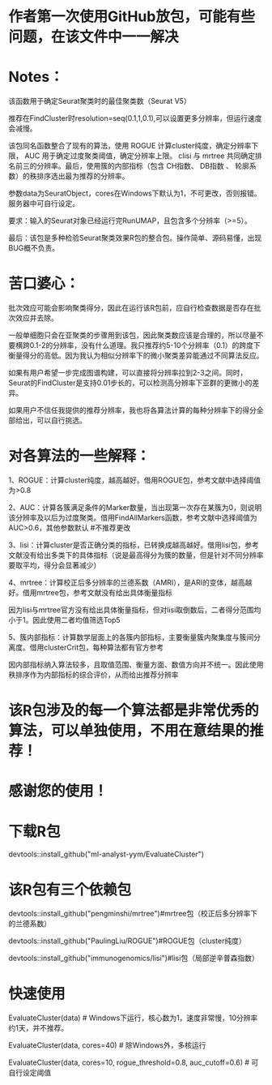 # 作者第一次使用GitHub放包，可能有些问题，在该文件中一一解决

# Notes：

该函数用于确定Seurat聚类时的最佳聚类数（Seurat V5）

推荐在FindCluster时resolution=seq(0.1,1,0.1),可以设置更多分辨率，但运行速度会减慢。

该包同名函数整合了现有的算法，使用 ROGUE 计算cluster纯度，确定分辨率下限， AUC 用于确定过度聚类阈值，确定分辨率上限。
clisi 与 mrtree 共同确定排名前三的分辨率。最后，使用簇的内部指标（包含 CH指数、 DB指数 、 轮廓系数）的秩排序选出最为推荐的分辨率。

参数data为SeuratObject，cores在Windows下默认为1，不可更改，否则报错。服务器中可自行设定。

要求：输入的Seurat对象已经运行完RunUMAP，且包含多个分辨率（>=5）。

最后：该包是多种检验Seurat聚类效果R包的整合包。操作简单、源码易懂，出现BUG概不负责。

# 苦口婆心：

批次效应可能会影响聚类得分，因此在运行该R包前，应自行检查数据是否存在批次效应并去除。

一般单细胞只会在亚聚类的步骤用到该包，因此聚类数应该是合理的，所以尽量不要横跨0.1-2的分辨率，没有什么道理。我只推荐约5-10个分辨率（0.1）的跨度下衡量得分的高低。因为我认为相似分辨率下的微小聚类差异能通过不同算法反应。

如果有用户希望一步完成图谱构建，可以直接将分辨率拉到2-3之间。同时，Seurat的FindCluster是支持0.01步长的，可以检测高分辨率下亚群的更微小的差异。

如果用户不信任我提供的推荐分辨率，我也将各算法计算的每种分辨率下的得分全部给出，可以自行挑选。

# 对各算法的一些解释：

1、ROGUE：计算cluster纯度，越高越好。借用ROGUE包，参考文献中选择阈值为>0.8

2、AUC：计算各簇满足条件的Marker数量，当出现第一次存在某簇为0，则说明该分辨率及以后为过度聚类。借用FindAllMarkers函数，参考文献中选择阈值为AUC>0.6，其他参数默认 #不推荐更改

3、lisi：计算cluster是否正确分类的指标，已转换成越高越好。借用lisi包，参考文献没有给出多类下的具体指标（说是最高得分为簇的数量，但是针对不同分辨率要取平均，得分会显著减少）

4、mrtree：计算校正后多分辨率的兰德系数（AMRI），是ARI的变体，越高越好。借用mrtree包，参考文献没有给出具体衡量指标

因为lisi与mrtree官方没有给出具体衡量指标，但对lisi取倒数后，二者得分范围均小于1。因此使用二者均值筛选Top5

5、簇内部指标：计算数学层面上的各簇内部指标，主要衡量簇内聚集度与簇间分离度。借用clusterCrit包，每种算法都有官方参考

因内部指标纳入算法较多，且取值范围、衡量方面、数值方向并不统一。因此使用秩排序作为内部指标的综合评价，从而给出推荐分辨率

# 该R包涉及的每一个算法都是非常优秀的算法，可以单独使用，不用在意结果的推荐！

# 感谢您的使用！

# 下载R包

devtools::install_github("ml-analyst-yym/EvaluateCluster")

# 该R包有三个依赖包

devtools::install_github("pengminshi/mrtree")#mrtree包（校正后多分辨率下的兰德系数）

devtools::install_github("PaulingLiu/ROGUE")#ROGUE包（cluster纯度）

devtools::install_github("immunogenomics/lisi")#lisi包（局部逆辛普森指数）

# 快速使用

EvaluateCluster(data) # Windows下运行，核心数为1，速度非常慢，10分辨率约1天，并不推荐。

EvaluateCluster(data, cores=40) # 除Windows外，多核运行

EvaluateCluster(data, cores=10, rogue_threshold=0.8, auc_cutoff=0.6) # 可自行设定阈值
